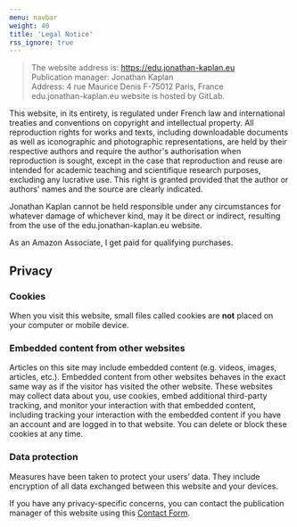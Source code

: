 ```yaml
---
menu: navbar
weight: 40
title: 'Legal Notice'
rss_ignore: true
---
```

>The website address is: https://edu.jonathan-kaplan.eu  
>Publication manager: Jonathan Kaplan  
>Address: 4 rue Maurice Denis F-75012 Paris, France  
>edu.jonathan-kaplan.eu website is hosted by GitLab.

This website, in its entirety, is regulated under French law and international treaties and conventions on copyright and intellectual property. All reproduction rights for works and texts, including downloadable documents as well as iconographic and photographic representations, are held by their respective authors and require the author's authorisation when reproduction is sought, except in the case that reproduction and reuse are intended for academic teaching and scientifique research purposes, excluding any lucrative use. This right is granted provided that the author or authors' names and the source are clearly indicated.

Jonathan Kaplan cannot be held responsible under any circumstances for whatever damage of whichever kind, may it be direct or indirect, resulting from the use of the edu.jonathan-kaplan.eu website.

As an Amazon Associate, I get paid for qualifying purchases.

## Privacy
### Cookies
When you visit this website, small files called cookies are **not** placed on your computer or mobile device.

### Embedded content from other websites
Articles on this site may include embedded content (e.g. videos, images, articles, etc.). Embedded content from other websites behaves in the exact same way as if the visitor has visited the other website. These websites may collect data about you, use cookies, embed additional third-party tracking, and monitor your interaction with that embedded content, including tracking your interaction with the embedded content if you have an account and are logged in to that website. You can delete or block these cookies at any time.

### Data protection
Measures have been taken to protect your users’ data. They include encryption of all data exchanged between this website and your devices.

If you have any privacy-specific concerns, you can contact the publication manager of this website using this [Contact Form](https://jonathan-kaplan.eu/contact/).
